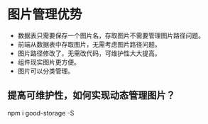 # 图片管理优势
- 数据表只需要保存一个图片名，存取图片不需要管理图片路径问题。
- 前端从数据表中存取图片，无需考虑图片路径问题。
- 图片路径修改了，无需改代码，可维护性大大提高。
- 组件现实图片更方便。
- 图片可以分类管理。

## 提高可维护性，如何实现动态管理图片？
npm i good-storage -S